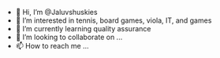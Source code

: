 - 👋 Hi, I’m @Jaluvshuskies
- 👀 I’m interested in tennis, board games, viola, IT, and games
- 🌱 I’m currently learning quality assurance
- 💞️ I’m looking to collaborate on ...
- 📫 How to reach me ...

<!---
Jaluvshuskies/Jaluvshuskies is a ✨ special ✨ repository because its `README.md` (this file) appears on your GitHub profile.
You can click the Preview link to take a look at your changes.
--->
